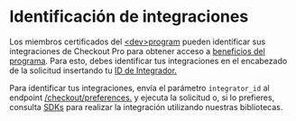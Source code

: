 # Identificación de integraciones

Los miembros certificados del [&lt;dev>program](https://www.mercadopago[FAKER][URL][DOMAIN]/developers/es/developer-program) pueden identificar sus integraciones de Checkout Pro para obtener acceso a [beneficios del programa](https://www.mercadopago[FAKER][URL][DOMAIN]/developers/es/developer-program#dev-program-benefits). Para esto, debes identificar tus integraciones en el encabezado de la solicitud insertando tu [ID de Integrador.](/developers/es/guides/additional-content/dashboard/header#bookmark_integrator_id) 

Para identificar tus integraciones, envía el parámetro `integrator_id` al endpoint [/checkout/preferences.](https://www.mercadopago[FAKER][URL][DOMAIN]/developers/es/reference/preferences/_checkout_preferences/post) y ejecuta la solicitud o, si lo prefieres, consulta [SDKs](https://www.mercadopago[FAKER][URL][DOMAIN]/developers/es/guides/sdks) para realizar la integración utilizando nuestras bibliotecas.
